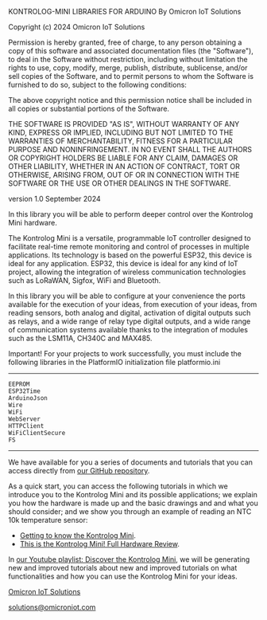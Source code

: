 KONTROLOG-MINI LIBRARIES FOR ARDUINO
By Omicron IoT Solutions
	

Copyright (c) 2024 Omicron IoT Solutions

Permission is hereby granted, free of charge, to any person obtaining a copy
of this software and associated documentation files (the "Software"), to deal
in the Software without restriction, including without limitation the rights
to use, copy, modify, merge, publish, distribute, sublicense, and/or sell
copies of the Software, and to permit persons to whom the Software is
furnished to do so, subject to the following conditions:

The above copyright notice and this permission notice shall be included in
all copies or substantial portions of the Software.

THE SOFTWARE IS PROVIDED "AS IS", WITHOUT WARRANTY OF ANY KIND, EXPRESS OR
IMPLIED, INCLUDING BUT NOT LIMITED TO THE WARRANTIES OF MERCHANTABILITY,
FITNESS FOR A PARTICULAR PURPOSE AND NONINFRINGEMENT. IN NO EVENT SHALL THE
AUTHORS OR COPYRIGHT HOLDERS BE LIABLE FOR ANY CLAIM, DAMAGES OR OTHER
LIABILITY, WHETHER IN AN ACTION OF CONTRACT, TORT OR OTHERWISE, ARISING FROM,
OUT OF OR IN CONNECTION WITH THE SOFTWARE OR THE USE OR OTHER DEALINGS IN
THE SOFTWARE.

version 1.0 September 2024

In this library you will be able to perform deeper control over the Kontrolog Mini hardware.

The Kontrolog Mini is a versatile, programmable IoT controller designed to facilitate real-time remote monitoring and control of processes in multiple applications. Its technology is based on the powerful ESP32, this device is ideal for any application. ESP32, this device is ideal for any kind of IoT project, allowing the integration of wireless communication technologies such as LoRaWAN, Sigfox, WiFi and Bluetooth.

In this library you will be able to configure at your convenience the ports available for the execution of your ideas, from execution of your ideas, from reading sensors, both analog and digital, activation of digital outputs such as relays, and a wide range of relay type digital outputs, and a wide range of communication systems available thanks to the integration of modules such as the LSM11A, CH340C and MAX485.

Important!
For your projects to work successfully, you must include the following libraries in the PlatformIO initialization file platformio.ini

**************************************************************************************************************************************
    EEPROM
    ESP32Time
    ArduinoJson
    Wire
    WiFi
    WebServer
    HTTPClient
    WiFiClientSecure
    FS
**************************************************************************************************************************************

We have available for you a series of documents and tutorials that you can access directly from 
[our GitHub repository](https://github.com/Omicron-IoT-Solutions/Kontrolog-Mini).

As a quick start, you can access the following tutorials in which we introduce you to the Kontrolog 
Mini and its possible applications; we explain you how the hardware is made up and the basic drawings and
and what you should consider; and we show you through an example of reading an NTC 10k temperature sensor:

- [Getting to know the Kontrolog Mini](https://youtu.be/A-u6I39MJpE).
- [This is the Kontrolog Mini! Full Hardware Review](https://youtu.be/Ibu8fl2TTMs).

In [our Youtube playlist: Discover the Kontrolog Mini](https://www.youtube.com/watch?v=A-u6I39MJpE&list=PLyuRcsMDP86IX-V9vOogLy5s5wDVxQtYA), we will be generating new and improved tutorials about 
new and improved tutorials on what functionalities and how you can use the Kontrolog Mini for your ideas.

[Omicron IoT Solutions](https://omicroniot.com/)

solutions@omicroniot.com
